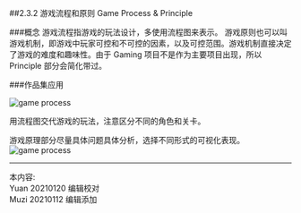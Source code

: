 ##2.3.2 游戏流程和原则 Game Process & Principle

###概念
游戏流程指游戏的玩法设计，多使用流程图来表示。
游戏原则也可以叫游戏机制，即游戏中玩家可控和不可控的因素，以及可控范围。游戏机制直接决定了游戏的难度和趣味性。由于 Gaming 项目不是作为主要项目出现，所以 Principle 部分会简化带过。



###作品集应用

![game process](http://kitpic.makebi.net/2021/ixd_35.jpg)

用流程图交代游戏的玩法，注意区分不同的角色和关卡。

游戏原理部分尽量具体问题具体分析，选择不同形式的可视化表现。
![game process](http://kitpic.makebi.net/2021/ixd_35-2.jpg)



---
本内容:    
Yuan 20210120 编辑校对  
Muzi 20210112 编辑添加
